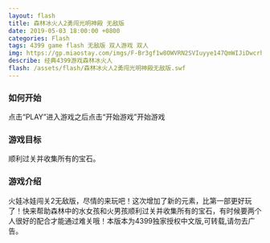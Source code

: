 ```yaml
---
layout: flash
title: 森林冰火人2勇闯光明神殿 无敌版
date: 2019-05-03 18:00:00 +0800
categories: Flash
tags: 4399 game flash 无敌版 双人游戏 双人
img: https://gp.miaostay.com/imgs/F-Br3gf1w8OWVRN2SVIuyye147QmWIJiDwcrhuMQWf4r6AKQef-aLvf6L0clf5kw-a0C48meqgKbtmmpiy3JalwfFGejYQ72-9yC6EQZtmL7KGWHChhtlo6NBbgktBJJ2WpckDHPTI32jIRDnIrQjNJaHllLVjwV71Q6zl_YOXD9sCLKvF35wNBGPVH76vaEq2wPtgvvExmOt9kfxLch9cjPbP0LFzqBd1t6ugYJaQmHxLAeivxAkBrcDfb2EEK4rHsYTUVU1v1hUbhCE30klVrOVz0mEyvxMmE1ImzamfHto4-9fpdMGt--Y5aoMyhGYiTPW1YgWacRPJlkgsPYv0gwY7pia213qsDw8uzhMAc1e2jUWH-tG9_8hmnjSg742Efr_99qKpLr7La6EDF6y42wYdAalqrgNmFEjhWL-Un5XNY9uCpNEkQX25dcNIZ3eDLHhDl6GsBK_DMjriYJd-Mqntt77RtfTlUDpN5ZwcPOq0DPORliNeulZya1FTgY5b2P9rrY1w14EkPZsKFOqQySS4xLHx9NQfwBSNmtk3YnYXzXQKPzsM5bu7Ta7NzGfpuSpPoUy_OnO3OZbZ43mozUSzK8mCZnV5YFcb7jCRVaailjV_C2hk7AacD0ubB875nAAwQbTYLF_kybKzoTezC__mdE03ckyieSMMTEr9SWlrts6lX6tlbGAgV0M0KrIH56ZH4pxyLWF3j2LPuhDzuqVw=w1618-h834-no
describe: 经典4399游戏森林冰火人
flash: /assets/flash/森林冰火人2勇闯光明神殿无敌版.swf
---
```


### 如何开始

点击“PLAY”进入游戏之后点击“开始游戏”开始游戏

### 游戏目标

顺利过关并收集所有的宝石。

### 游戏介绍

火娃冰娃闯关2无敌版，尽情的来玩吧！这次增加了新的元素，比第一部更好玩了！快来帮助森林中的水女孩和火男孩顺利过关并收集所有的宝石，有时候要两个人很好的配合才能通过难关哦！本版本为4399独家授权中文版,可转载,请勿去广告。